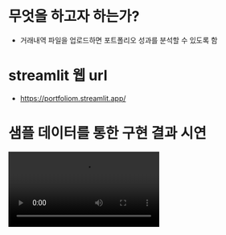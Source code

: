 # 무엇을 하고자 하는가?
- 거래내역 파일을 업로드하면 포트폴리오 성과를 분석할 수 있도록 함

# streamlit 웹 url
- https://portfoliom.streamlit.app/

# 샘플 데이터를 통한 구현 결과 시연
![Streamlit Demo](streamlit-portfolioM_demo.webm)
